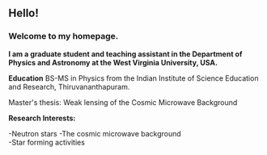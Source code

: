 ## Hello!
### Welcome to my homepage.

**I am a graduate student and teaching assistant in the Department of Physics and Astronomy at the West Virginia University, USA.**


**Education**
BS-MS in Physics from the Indian Institute of Science Education and Research, Thiruvananthapuram.

Master's thesis: Weak lensing of the Cosmic Microwave Background

**Research Interests:**

-Neutron stars
-The cosmic microwave background  
-Star forming activities
